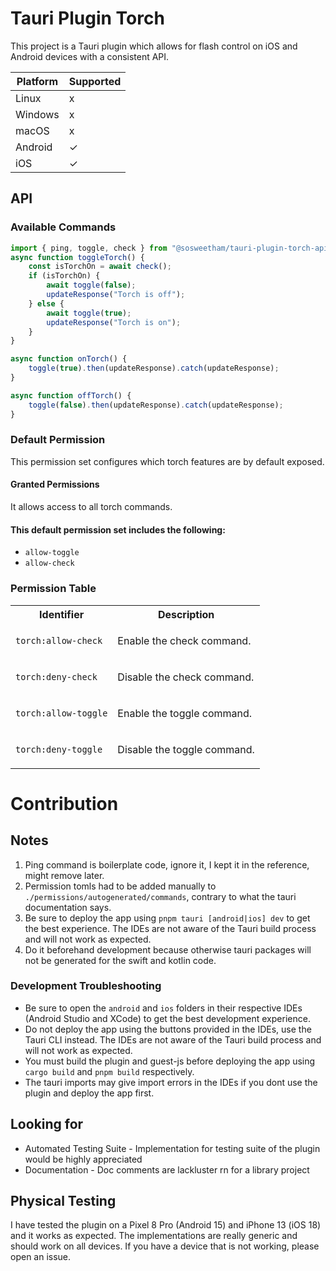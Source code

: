 # Tauri Plugin Torch

This project is a Tauri plugin which allows for flash control on iOS and Android devices with a consistent API.

| Platform | Supported |
| -------- | --------- |
| Linux    | x         |
| Windows  | x         |
| macOS    | x         |
| Android  | ✓         |
| iOS      | ✓         |

## API

### Available Commands

```ts
import { ping, toggle, check } from "@sosweetham/tauri-plugin-torch-api";
async function toggleTorch() {
    const isTorchOn = await check();
    if (isTorchOn) {
        await toggle(false);
        updateResponse("Torch is off");
    } else {
        await toggle(true);
        updateResponse("Torch is on");
    }
}

async function onTorch() {
    toggle(true).then(updateResponse).catch(updateResponse);
}

async function offTorch() {
    toggle(false).then(updateResponse).catch(updateResponse);
}
```

### Default Permission

This permission set configures which
torch features are by default exposed.

#### Granted Permissions

It allows access to all torch commands.

#### This default permission set includes the following:

-   `allow-toggle`
-   `allow-check`

### Permission Table

<table>
<tr>
<th>Identifier</th>
<th>Description</th>
</tr>

<tr>
<td>

`torch:allow-check`

</td>
<td>

Enable the check command.

</td>
</tr>

<tr>
<td>

`torch:deny-check`

</td>
<td>

Disable the check command.

</td>
</tr>

<tr>
<td>

`torch:allow-toggle`

</td>
<td>

Enable the toggle command.

</td>
</tr>

<tr>
<td>

`torch:deny-toggle`

</td>
<td>

Disable the toggle command.

</td>
</tr>
</table>

# Contribution

## Notes

1. Ping command is boilerplate code, ignore it, I kept it in the reference, might remove later.
2. Permission tomls had to be added manually to `./permissions/autogenerated/commands`, contrary to what the tauri documentation says.
3. Be sure to deploy the app using `pnpm tauri [android|ios] dev` to get the best experience. The IDEs are not aware of the Tauri build process and will not work as expected.
4. Do it beforehand development because otherwise tauri packages will not be generated for the swift and kotlin code.

### Development Troubleshooting

-   Be sure to open the `android` and `ios` folders in their respective IDEs (Android Studio and XCode) to get the best development experience.
-   Do not deploy the app using the buttons provided in the IDEs, use the Tauri CLI instead. The IDEs are not aware of the Tauri build process and will not work as expected.
-   You must build the plugin and guest-js before deploying the app using `cargo build` and `pnpm build` respectively.
-   The tauri imports may give import errors in the IDEs if you dont use the plugin and deploy the app first.

## Looking for

-   Automated Testing Suite - Implementation for testing suite of the plugin would be highly appreciated
-   Documentation - Doc comments are lackluster rn for a library project

## Physical Testing

I have tested the plugin on a Pixel 8 Pro (Android 15) and iPhone 13 (iOS 18) and it works as expected. The implementations are really generic and should work on all devices. If you have a device that is not working, please open an issue.
